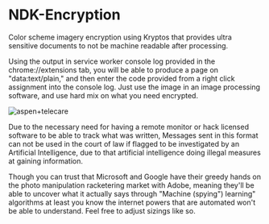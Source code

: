 # NDK-Encryption
Color scheme imagery encryption using Kryptos that provides ultra sensitive documents to not be machine readable after processing.

Using the output in service worker console log provided in the chrome://extensions tab, you will be able to produce a page on "data:text/plain," and then enter the code provided from a right click assignment into the console log. Just use the image in an image processing software, and use hard mix on what you need encrypted.

![aspen+telecare](https://github.com/777388/NDK-Encryption/assets/96343159/e507716f-84cd-4142-8622-ae32e0f01e61)

Due to the necessary need for having a remote monitor or hack licensed software to be able to track what was written, Messages sent in this format can not be used in the court of law if flagged to be investigated by an Artificial Intelligence, due to that artificial intelligence doing illegal measures at gaining information.

Though you can trust that Microsoft and Google have their greedy hands on the photo manipulation racketering market with Adobe, meaning they'll be able to uncover what it actually says through "Machine (spying") learning" algorithms at least you know the internet powers that are automated won't be able to understand. Feel free to adjust sizings like so.

